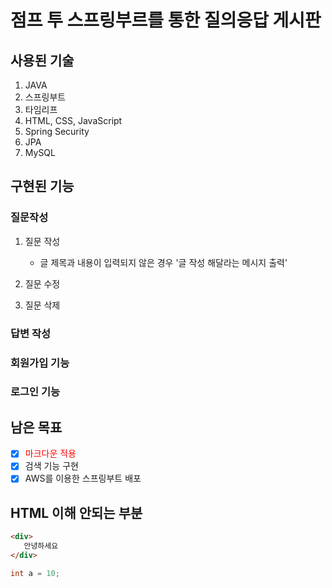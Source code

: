 # 점프 투 스프링부르를 통한 질의응답 게시판
## 사용된 기술
1. JAVA
2. 스프링부트
3. 타임리프
4. HTML, CSS, JavaScript
5. Spring Security
6. JPA
7. MySQL

## 구현된 기능
### 질문작성
1. 질문 작성
    - 글 제목과 내용이 입력되지 않은 경우 '글 작성 해달라는 메시지 출력'

2. 질문 수정
3. 질문 삭제

### 답변 작성
### 회원가입 기능
### 로그인 기능

## 남은 목표
- [X] <span style="color:red">마크다운 적용</span>
- [X] 검색 기능 구현
- [X] AWS를 이용한 스프링부트 배포

## HTML 이해 안되는 부분
```html
<div>
   안녕하세요
</div>
```

```java
int a = 10;
```